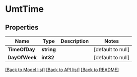 # UmtTime

## Properties
Name | Type | Description | Notes
------------ | ------------- | ------------- | -------------
**TimeOfDay** | **string** |  | [default to null]
**DayOfWeek** | **int32** |  | [default to null]

[[Back to Model list]](../README.md#documentation-for-models) [[Back to API list]](../README.md#documentation-for-api-endpoints) [[Back to README]](../README.md)

